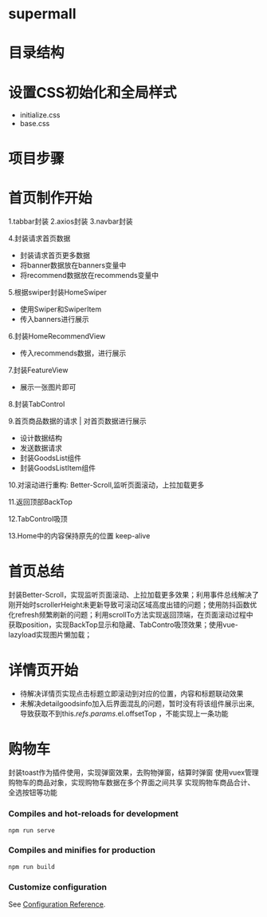 # supermall

# 目录结构

# 设置CSS初始化和全局样式
- initialize.css
- base.css

# 项目步骤

# 首页制作开始
1.tabbar封装
2.axios封装
3.navbar封装

4.封装请求首页数据
- 封装请求首页更多数据
- 将banner数据放在banners变量中
- 将recommend数据放在recommends变量中

5.根据swiper封装HomeSwiper
- 使用Swiper和SwiperItem
- 传入banners进行展示

6.封装HomeRecommendView
- 传入recommends数据，进行展示

7.封装FeatureView
- 展示一张图片即可

8.封装TabControl

9.首页商品数据的请求 | 对首页数据进行展示
- 设计数据结构
- 发送数据请求
- 封装GoodsList组件
- 封装GoodsListItem组件

10.对滚动进行重构: Better-Scroll,监听页面滚动，上拉加载更多

11.返回顶部BackTop

12.TabControl吸顶

13.Home中的内容保持原先的位置 keep-alive

# 首页总结
封装Better-Scroll，实现监听页面滚动、上拉加载更多效果；利用事件总线解决了刚开始时scrollerHeight未更新导致可滚动区域高度出错的问题；使用防抖函数优化refresh频繁刷新的问题；利用scrollTo方法实现返回顶端，在页面滚动过程中获取position，实现BackTop显示和隐藏、TabContro吸顶效果；使用vue-lazyload实现图片懒加载；


# 详情页开始
- 待解决详情页实现点击标题立即滚动到对应的位置，内容和标题联动效果
- 未解决detailgoodsinfo加入后界面混乱的问题，暂时没有将该组件展示出来,导致获取不到this.$refs.params.$el.offsetTop ，不能实现上一条功能

# 购物车
封装toast作为插件使用，实现弹窗效果，去购物弹窗，结算时弹窗
使用vuex管理购物车的商品对象，实现购物车数据在多个界面之间共享
实现购物车商品合计、全选按钮等功能

### Compiles and hot-reloads for development
```
npm run serve
```

### Compiles and minifies for production
```
npm run build
```

### Customize configuration
See [Configuration Reference](https://cli.vuejs.org/config/).
